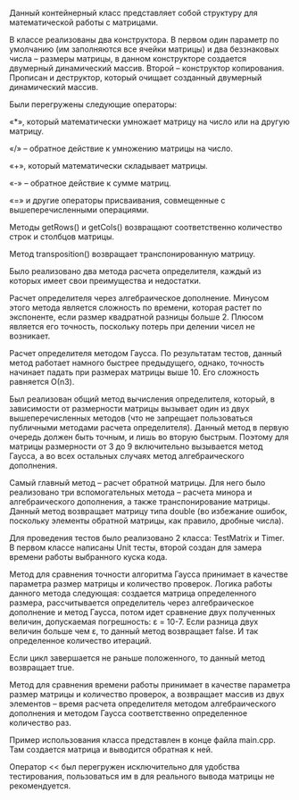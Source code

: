 Данный контейнерный класс представляет собой структуру для математической работы с матрицами.

В классе реализованы два конструктора. В первом один параметр по умолчанию (им заполняются все ячейки матрицы) и два беззнаковых числа – размеры матрицы, 
в данном конструкторе создается двумерный динамический массив. Второй – конструктор копирования. Прописан и деструктор, который очищает созданный 
двумерный динамический массив.

Были перегружены следующие операторы:

«*», который математически умножает матрицу на число или на другую матрицу.

«/» – обратное действие к умножению матрицы на число.

«+», который математически складывает матрицы.

«-» – обратное действие к сумме матриц.

«=» и другие операторы присваивания, совмещенные с вышеперечисленными операциями.

Методы getRows() и getCols() возвращают соответственно количество строк и столбцов матрицы.

Метод transposition() возвращает транспонированную матрицу.

Было реализовано два метода расчета определителя, каждый из которых имеет свои преимущества и недостатки.

Расчет определителя через алгебраическое дополнение. Минусом этого метода является сложность по времени, которая растет по экспоненте, если размер квадратной разницы больше 2. Плюсом является его точность, поскольку потерь при делении чисел не возникает.

Расчет определителя методом Гаусса. По результатам тестов, данный метод работает намного быстрее предыдущего, однако, точность начинает падать при размерах матрицы выше 10. Его сложность равняется О(n3).
  
Был реализован общий метод вычисления определителя, который, в зависимости от размерности матрицы вызывает один из двух вышеперечисленных методов (что не запрещает пользоваться публичными методами расчета определителя). Данный метод в первую очередь должен быть точным, и лишь во вторую быстрым. Поэтому для матрицы размерности от 3 до 9 включительно вызывается метод Гаусса, а во всех остальных случаях метод алгебраического дополнения.
  
Самый главный метод – расчет обратной матрицы. Для него было реализовано три вспомогательных метода – расчета минора и алгебраического дополнения, 
а также транспонирование матрицы. Данный метод возвращает матрицу типа double (во избежание ошибок, поскольку элементы обратной матрицы, как правило, дробные числа).
  
Для проведения тестов было реализовано 2 класса: TestMatrix и Timer. В первом классе написаны Unit тесты, второй создан для замера времени работы 
выбранного куска кода.
  
Метод для сравнения точности алгоритма Гаусса принимает в качестве параметра размер матрицы и количество проверок. Логика работы данного метода следующая: 
создается матрица определенного размера, рассчитывается определитель через алгебраическое дополнение и метод Гаусса, потом идет сравнение двух полученных величин, 
допускаемая погрешность: ε = 10-7. Если разница двух величин больше чем ε, то данный метод возвращает false. И так определенное количество итераций. 

Если цикл завершается не раньше положенного, то данный метод возвращает true.

Метод для сравнения времени работы принимает в качестве параметра размер матрицы и количество проверок, а возвращает массив из двух элементов – 
время расчета определителя методом алгебраического дополнения и методом Гаусса соответственно определенное количество раз.

Пример использования класса представлен в конце файла main.cpp. Там создается матрица и выводится обратная к ней.
  
Оператор << был перегружен исключительно для удобства тестирования, пользоваться им в для реального вывода матрицы не рекомендуется.

